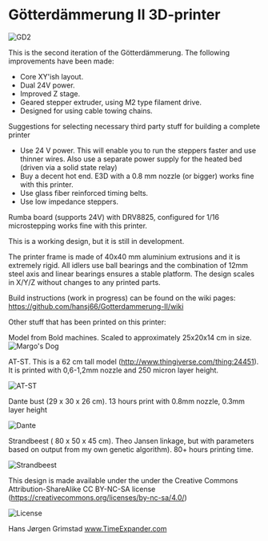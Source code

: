 # Götterdämmerung II 3D-printer

![GD2](http://www.timeexpander.com/wordpress/wp-content/uploads/testprint1.jpg)

This is the second iteration of the Götterdämmerung. The following improvements have been made:
- Core XY'ish layout. 
- Dual 24V power. 
- Improved Z stage.
- Geared stepper extruder, using M2 type filament drive.
- Designed for using cable towing chains.

Suggestions for selecting necessary third party stuff for building a complete printer

- Use 24 V power. This will enable you to run the steppers faster and use thinner wires. Also use a separate power supply for the heated bed (driven via a solid state relay)
- Buy a decent hot end. E3D with a 0.8 mm nozzle (or bigger) works fine with this printer.
- Use glass fiber reinforced timing belts.
- Use low impedance steppers.

Rumba board (supports 24V) with DRV8825, configured for 1/16 microstepping works fine with this printer. 

This is a working design, but it is still in development. 

The printer frame is made of 40x40 mm aluminium extrusions and it is extremely rigid. All idlers use ball bearings and 
the combination of 12mm steel axis and linear bearings ensures a stable platform.
The design scales in X/Y/Z without changes to any printed parts.

Build instructions (work in progress)  can be found on the wiki pages: https://github.com/hansj66/Gotterdammerung-II/wiki

Other stuff that has been printed on this printer:

Model from Bold machines. Scaled to approximately 25x20x14 cm in size.
![Margo's Dog](http://www.timeexpander.com/wordpress/wp-content/uploads/dog0_final.jpg)

AT-ST. This is a 62 cm tall model (http://www.thingiverse.com/thing:24451). It is printed with 0,6-1,2mm nozzle and 250 micron layer height. 

![AT-ST](http://www.timeexpander.com/wordpress/wp-content/uploads/atst1.jpg)

Dante bust (29 x 30 x 26 cm). 13 hours print with 0.8mm nozzle, 0.3mm layer height

![Dante](http://www.timeexpander.com/wordpress/wp-content/uploads/dante-590x355.jpg)

Strandbeest ( 80 x 50 x 45 cm). Theo Jansen linkage, but with parameters based on output from my own genetic algorithm). 80+ hours printing time.

![Strandbeest](http://www.timeexpander.com/wordpress/wp-content/uploads/Interior.jpg)

This design is made available under the under the Creative Commons Attribution-ShareAlike CC BY-NC-SA license (https://creativecommons.org/licenses/by-nc-sa/4.0/)

![License](http://mirrors.creativecommons.org/presskit/buttons/88x31/png/by-nc-sa.png)

Hans Jørgen Grimstad
www.TimeExpander.com
